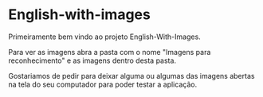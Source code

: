 # English-with-images

Primeiramente bem vindo ao projeto English-With-Images.

Para ver as imagens abra a pasta com o nome "Imagens para reconhecimento" e as imagens dentro desta pasta.

Gostariamos de pedir para deixar alguma ou algumas das imagens abertas na tela do seu computador para poder testar a aplicação.
